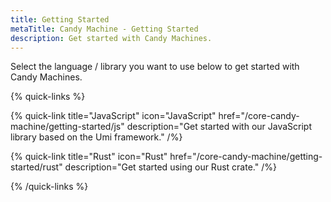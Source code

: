 ```yaml
---
title: Getting Started
metaTitle: Candy Machine - Getting Started
description: Get started with Candy Machines.
---
```


Select the language / library you want to use below to get started with Candy Machines.

{% quick-links %}

{% quick-link title="JavaScript" icon="JavaScript" href="/core-candy-machine/getting-started/js" description="Get started with our JavaScript library based on the Umi framework." /%}

{% quick-link title="Rust" icon="Rust" href="/core-candy-machine/getting-started/rust" description="Get started using our Rust crate." /%}

<!-- {% quick-link title="Sugar" icon="SolidCake" href="/core-candy-machine/sugar/getting-started" description="Get started using the command-line tool Sugar." /%} -->

{% /quick-links %}

